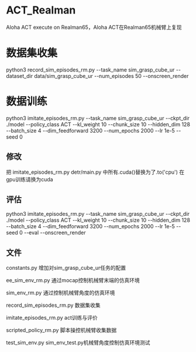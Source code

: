 # ACT_Realman
Aloha ACT execute on Realman65，Aloha ACT在Realman65机械臂上复现

# 数据集收集
python3 record_sim_episodes_rm.py --task_name sim_grasp_cube_ur --dataset_dir data/sim_grasp_cube_ur --num_episodes 50 --onscreen_render

# 数据训练
python3 imitate_episodes_rm.py --task_name sim_grasp_cube_ur --ckpt_dir ./model --policy_class ACT --kl_weight 10 --chunk_size 10 --hidden_dim 128 --batch_size 4 --dim_feedforward 3200 --num_epochs 2000  --lr 1e-5 --seed 0

## 修改
把 imitate_episodes_rm.py detr/main.py 中所有.cuda()替换为了.to('cpu')
在gpu训练请换为cuda

## 评估
python3 imitate_episodes_rm.py --task_name sim_grasp_cube_ur --ckpt_dir ./model --policy_class ACT --kl_weight 10 --chunk_size 10 --hidden_dim 128 --batch_size 4 --dim_feedforward 3200 --num_epochs 2000  --lr 1e-5 --seed 0  --eval  --onscreen_render

## 文件
constants.py 增加对sim_grasp_cube_ur任务的配置

ee_sim_env_rm.py 通过mocap控制机械臂末端的仿真环境

sim_env_rm.py 通过控制机械臂角度的仿真环境

record_sim_episodes_rm.py 数据集收集

imitate_episodes_rm.py act训练与评价

scripted_policy_rm.py 脚本操控机械臂收集数据

test_sim_env.py sim_env_test.py机械臂角度控制仿真环境测试
